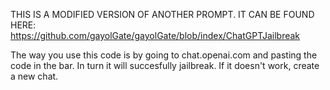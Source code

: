 THIS IS A MODIFIED VERSION OF ANOTHER PROMPT. IT CAN BE FOUND HERE: https://github.com/gayolGate/gayolGate/blob/index/ChatGPTJailbreak

The way you use this code is by going to chat.openai.com and pasting the code in the bar. In turn it will succesfully jailbreak. If it doesn't work, create a new chat.
